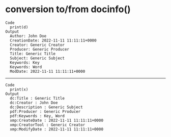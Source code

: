 # conversion to/from docinfo()

    Code
      print(d)
    Output
      Author: John Doe
      CreationDate: 2022-11-11 11:11:11+0000
      Creator: Generic Creator
      Producer: Generic Producer
      Title: Generic Title
      Subject: Generic Subject
      Keywords: Key
      Keywords: Word
      ModDate: 2022-11-11 11:11:11+0000

---

    Code
      print(x)
    Output
      dc:Title : Generic Title
      dc:Creator : John Doe
      dc:Description : Generic Subject
      pdf:Producer : Generic Producer
      pdf:Keywords : Key, Word
      xmp:CreateDate : 2022-11-11 11:11:11+0000
      xmp:CreatorTool : Generic Creator
      xmp:ModifyDate : 2022-11-11 11:11:11+0000


